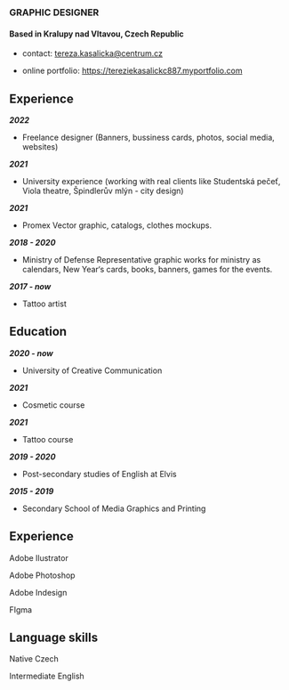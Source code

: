 ### GRAPHIC DESIGNER

#### Based in Kralupy nad Vltavou, Czech Republic


+ contact: tereza.kasalicka@centrum.cz


+ online portfolio: https://tereziekasalickc887.myportfolio.com


## Experience

***2022***

+ Freelance designer
(Banners, bussiness cards, photos, social media, websites)



***2021***

+ University experience
(working with real clients like Studentská pečeť, Viola theatre, Špindlerův mlýn - city design)


***2021***

+ Promex
Vector graphic, catalogs, clothes mockups.


***2018 - 2020***

+ Ministry of Defense
Representative graphic works for ministry as calendars, New Year‘s cards, books, banners, games for the events.

***2017 - now***

+ Tattoo artist

## Education

***2020 - now***

+ University of Creative Communication

***2021***

+ Cosmetic course

***2021***

+ Tattoo course

***2019 - 2020***

+ Post-secondary studies of English at Elvis

***2015 - 2019***

+ Secondary School of Media Graphics and Printing

## Experience

Adobe Ilustrator

Adobe Photoshop

Adobe Indesign

FIgma

## Language skills

Native Czech

Intermediate English
